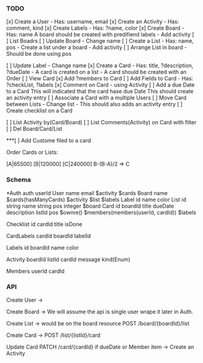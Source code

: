 ### TODO
[x] Create a User
    - Has: username, email
[x] Create an Activity
    - Has: comment, kind
[x] Create Labels
    - Has: ?name, color
[x] Create Board
    - Has: name
    A board should be created with predifiend labels
    - Add activity
[ ] List Boadrs
[ ] Update Board
    - Change name
[ ] Create a List
    - Has: name, pos
    - Create a list under a board
    - Add activity
[ ] Arrange List in board
    - Should be done using pos

[ ] Update Label
    - Change name
[x] Create a Card
    - Has: title, ?description, ?dueDate
    - A card is created on a list
    - A card should be created with an Order
[ ] View Card
[x] Add ?members to Card
[ ] Add Fields to Card
    - Has: ?checkList, ?labels
[x] Comment on Card
    - using Activity
[ ] Add a due Date to a Card
    This will indicated that the card hase due Date
    This should create an activity entry
[ ] Associate a Card with a multiple Users
[ ] Move Card between Lists
    - Change list
    - This should also adds an activity entry
[ ] Create checklist on a Card

[ ] List Activity by(Card/Board)
[ ] List Comments(Activity) on Card with filter
[ ] Del Board/Card/List

***[ ] Add Custome filed to a card


Order Cards or Lists:

[A|65500] [B|120000] [C|240000]
B-(B-A)/2 => C 

### Schema
*Auth
    auth
    userId
User
    name
    email
    $activity
    $cards
Board
    name
    $cards(hasManyCards)
    $activity
    $list
    $labels
Label
    id
    name
    color
List
    id string
    name string
    pos integer
    $board
Card
    id
    boardId
    title
    dueDate
    description
    listId
    pos
    $ownre()
    $members(members(userId, cardId))
    $labels

Checklist
    id
    cardId
    title
    isDone

CardLabels
    cardId
    boardId
    labelId

Labels
    id
    boardId
    name
    color

Activity
    boardId
    listId
    cardId
    message
    kind(Enum)

Members
    userId
    cardId

### API
Create User -> 

Create Board -> We will assume the api is single user
wrape it later in Auth.

Create List -> would be on the board resource
POST /board/{boardId}/list

Create Card -> 
POST /list/{listId}/card

Update Card
PATCH /card/{cardId}
    if dueDate or Member item -> Create an Activity
